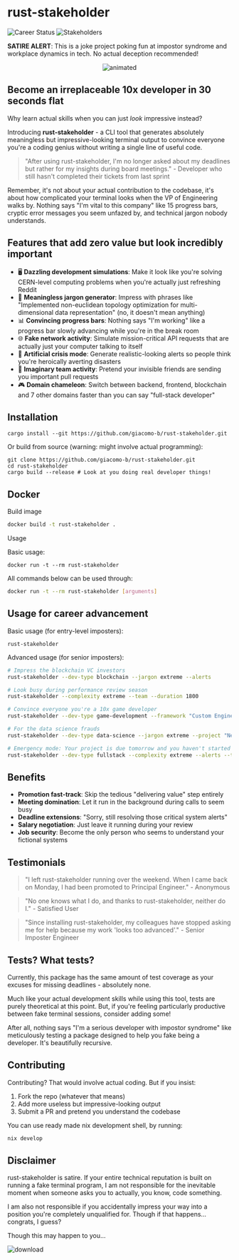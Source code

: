# rust-stakeholder

![Career Status](https://img.shields.io/badge/career-saved-success) ![Stakeholders](https://img.shields.io/badge/stakeholders-impressed-yellow)

**SATIRE ALERT**: This is a joke project poking fun at impostor syndrome and workplace dynamics in tech. No actual deception recommended!

<p align="center">
  <img src="./assets/demo.gif" alt="animated" />
</p>

## Become an irreplaceable 10x developer in 30 seconds flat

Why learn actual skills when you can just *look* impressive instead?


Introducing **rust-stakeholder** - a CLI tool that generates absolutely meaningless but impressive-looking terminal output to convince everyone you're a coding genius without writing a single line of useful code.


> "After using rust-stakeholder, I'm no longer asked about my deadlines but rather for my insights during board meetings." - Developer who still hasn't completed their tickets from last sprint

Remember, it's not about your actual contribution to the codebase, it's about how complicated your terminal looks when the VP of Engineering walks by. Nothing says "I'm vital to this company" like 15 progress bars, cryptic error messages you seem unfazed by, and technical jargon nobody understands.

## Features that add zero value but look incredibly important

- 🖥️ **Dazzling development simulations**: Make it look like you're solving CERN-level computing problems when you're actually just refreshing Reddit
- 🧠 **Meaningless jargon generator**: Impress with phrases like "Implemented non-euclidean topology optimization for multi-dimensional data representation" (no, it doesn't mean anything)
- 📊 **Convincing progress bars**: Nothing says "I'm working" like a progress bar slowly advancing while you're in the break room
- 🌐 **Fake network activity**: Simulate mission-critical API requests that are actually just your computer talking to itself
- 🚨 **Artificial crisis mode**: Generate realistic-looking alerts so people think you're heroically averting disasters
- 👥 **Imaginary team activity**: Pretend your invisible friends are sending you important pull requests
- 🎮 **Domain chameleon**: Switch between backend, frontend, blockchain and 7 other domains faster than you can say "full-stack developer"

## Installation

```
cargo install --git https://github.com/giacomo-b/rust-stakeholder.git
```

Or build from source (warning: might involve actual programming):

```
git clone https://github.com/giacomo-b/rust-stakeholder.git
cd rust-stakeholder
cargo build --release # Look at you doing real developer things!
```

## Docker
Build image

```bash
docker build -t rust-stakeholder .
```

Usage

Basic usage:

```
docker run -t --rm rust-stakeholder
```

All commands below can be used through:

```bash
docker run -t --rm rust-stakeholder [arguments]
```

## Usage for career advancement

Basic usage (for entry-level imposters):

```
rust-stakeholder
```

Advanced usage (for senior imposters):

```bash
# Impress the blockchain VC investors
rust-stakeholder --dev-type blockchain --jargon extreme --alerts

# Look busy during performance review season
rust-stakeholder --complexity extreme --team --duration 1800

# Convince everyone you're a 10x game developer
rust-stakeholder --dev-type game-development --framework "Custom Engine" --jargon high

# For the data science frauds
rust-stakeholder --dev-type data-science --jargon extreme --project "Neural-Quantum-Blockchain-AI"

# Emergency mode: Your project is due tomorrow and you haven't started
rust-stakeholder --dev-type fullstack --complexity extreme --alerts --team
```

## Benefits

- **Promotion fast-track**: Skip the tedious "delivering value" step entirely
- **Meeting domination**: Let it run in the background during calls to seem busy
- **Deadline extensions**: "Sorry, still resolving those critical system alerts"
- **Salary negotiation**: Just leave it running during your review
- **Job security**: Become the only person who seems to understand your fictional systems

## Testimonials

> "I left rust-stakeholder running over the weekend. When I came back on Monday, I had been promoted to Principal Engineer." - Anonymous

> "No one knows what I do, and thanks to rust-stakeholder, neither do I." - Satisfied User

> "Since installing rust-stakeholder, my colleagues have stopped asking me for help because my work 'looks too advanced'." - Senior Imposter Engineer

## Tests? What tests?

Currently, this package has the same amount of test coverage as your excuses for missing deadlines - absolutely none.

Much like your actual development skills while using this tool, tests are purely theoretical at this point. But, if you're feeling particularly productive between fake terminal sessions, consider adding some!

After all, nothing says "I'm a serious developer with impostor syndrome" like meticulously testing a package designed to help you fake being a developer. It's beautifully recursive.

## Contributing

Contributing? That would involve actual coding. But if you insist:

1. Fork the repo (whatever that means)
2. Add more useless but impressive-looking output
3. Submit a PR and pretend you understand the codebase

You can use ready made nix development shell, by running:
```bash
nix develop
```

## Disclaimer

rust-stakeholder is satire. If your entire technical reputation is built on running a fake terminal program, I am not responsible for the inevitable moment when someone asks you to actually, you know, code something.

I am also not responsible if you accidentally impress your way into a position you're completely unqualified for. Though if that happens... congrats, I guess?

Though this may happen to you...

![download](https://github.com/user-attachments/assets/c72ce8a7-a327-444d-b1a0-152dce73ea8a)
